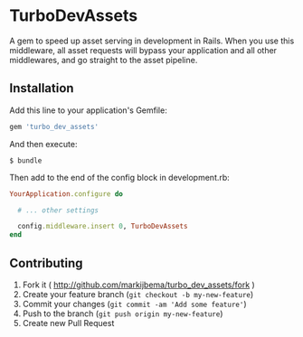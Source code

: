 # TurboDevAssets

A gem to speed up asset serving in development in Rails.
When you use this middleware, all asset requests will bypass your
application and all other middlewares, and go straight to the
asset pipeline.

## Installation

Add this line to your application's Gemfile:

```ruby
gem 'turbo_dev_assets'
```

And then execute:

```
$ bundle
```

Then add to the end of the config block in development.rb:

```ruby
YourApplication.configure do

  # ... other settings

  config.middleware.insert 0, TurboDevAssets
end
```

## Contributing

1. Fork it ( http://github.com/markijbema/turbo_dev_assets/fork )
2. Create your feature branch (`git checkout -b my-new-feature`)
3. Commit your changes (`git commit -am 'Add some feature'`)
4. Push to the branch (`git push origin my-new-feature`)
5. Create new Pull Request
